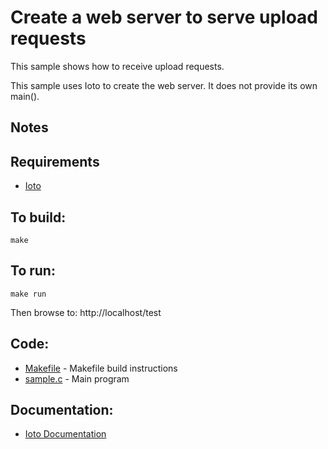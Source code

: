 Create a web server to serve upload requests
===

This sample shows how to receive upload requests.

This sample uses Ioto to create the web server. It does not provide its own main().

Notes
-----

Requirements
---
* [Ioto](https://www.embedthis.com/ioto/download.html)

To build:
---
    make

To run:
---
    make run

Then browse to:
    http://localhost/test

Code:
---
* [Makefile](Makefile) - Makefile build instructions
* [sample.c](sample.c) - Main program

Documentation:
---
* [Ioto Documentation](https://www.embedthis.com/ioto/doc/index.html)

<!--
See Also:
---
* [typical-server - Fully featured server and embedding API](../typical-server/README.md)
-->
